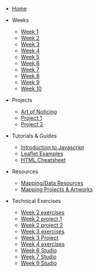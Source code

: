 * [Home](/README.md)

* Weeks
    * [Week 1](weeks/week_01.md)
    * [Week 2](weeks/week_02.md)
    * [Week 3](weeks/week_03.md)
    * [Week 4](weeks/week_04.md)
    * [Week 5](weeks/week_05.md)
    * [Week 6](weeks/week_06.md)
    * [Week 7](weeks/week_07.md)
    * [Week 8](weeks/week_08.md)
    * [Week 9](weeks/week_09.md)
    * [Week 10](weeks/week_10.md)

* Projects
    * [Art of Noticing](projects/art-of-noticing.md)
    * [Project 1](projects/project_01.md)
    * [Project 2](projects/project_02.md)


* Tutorials & Guides
    * [Introduction to Javascript](tutorials_guides/intro-to-javascript.md)
    * [Leaflet Examples](tutorials_guides/leaflet_examples/README.md)
    * [HTML Cheatsheet ](https://drive.google.com/file/d/1V_Th2OPnb6FcRVPMcpqeWigFD7DC1XYx/view?usp=sharing)

    
* Resources
    * [Mapping/Data Resources](resources/mapping_and_data.md)
    * [Mapping Projects & Artworks](resources/projects_and_artworks.md)

* Technical Exercises
    * [Week 2 exercises](tutorials_guides/exercises/week_02_exercises.md)
    * [Week 2 project 1](tutorials_guides/exercises/week_02_proj.md)
    * [Week 2 project 2](tutorials_guides/exercises/week_02_proj2.md)
    * [Week 3 exercises](tutorials_guides/exercises/week_03_exercises.md)
    * [Week 3 Project](tutorials_guides/exercises/week_03_proj.md)
    * [Week 4 exercises](tutorials_guides/exercises/week_04_exercises.md)
    * [Week 6 Studio](tutorials_guides/exercises/week_06_studio1/README.md)
    * [Week 7 Studio](tutorials_guides/exercises/week_06_studio2/Kepler_studio.md)
    * [Week 9 Studio](tutorials_guides/exercises/week_09_studio.md)
    <!-- 
    * [Week 6 Studio](tutorials_guides/exercises/week_06_studio/Kepler_studio.md)
    * [Week 7 Studio](tutorials_guides/exercises/week_07_studio.md)
    * [Week 10 Studio](tutorials_guides/exercises/week_10_studio.md)  -->